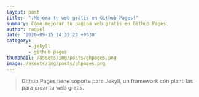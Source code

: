 ```yaml
---
layout: post
title:  "¡Mejora tu web gratis en Github Pages!"
summary: Cómo mejorar tu pagina web gratis en Github Pages.
author: raquel
date: '2020-09-15 14:35:23 +0530'
category: 
        - jekyll
        - github pages
thumbnail: /assets/img/posts/ghpages.png
image: /assets/img/posts/ghpages.png
---
```

<blockquote>
<p>Github Pages tiene soporte para Jekyll, un framework con plantillas para crear tu web gratis.</p>
</blockquote>


